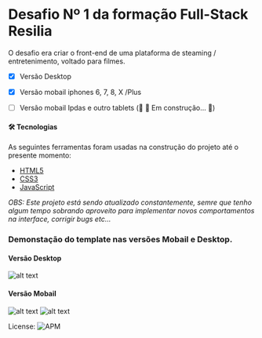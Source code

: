 # Desafio Nº 1 da formação Full-Stack Resilia

O desafio era criar o front-end de uma plataforma de steaming / entretenimento, voltado para filmes.

- [x] Versão Desktop
- [x] Versão mobail iphones 6, 7, 8, X /Plus
- [ ] Versão mobail Ipdas e outro tablets (🚧  🚀 Em construção...  🚧)


#### 🛠 Tecnologias

As seguintes ferramentas foram usadas na construção do projeto até o presente momento:

- [HTML5](https://expo.io/)
- [CSS3](https://nodejs.org/en/)
- [JavaScript](https://pt-br.reactjs.org/)

_OBS: Este projeto está sendo atualizado constantemente, semre que tenho algum tempo sobrando aproveito para
implementar novos comportamentos na interface, corrigir bugs etc..._

### Demonstação do template nas versões Mobail e Desktop.

#### Versão Desktop
![alt text](img/githubAssets/gif-resiliaflix-desktop-version.gif)


#### Versão Mobail
![alt text](img/githubAssets/mobail-version-resiliaflix.gif)       ![alt text](img/githubAssets/menu-mobail.gif)


License:
![APM](https://img.shields.io/apm/l/MIT)